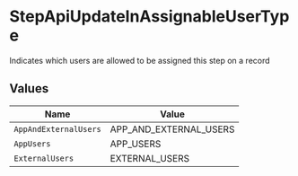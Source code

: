 # StepApiUpdateInAssignableUserType

Indicates which users are allowed to be assigned this step on a record


## Values

| Name                   | Value                  |
| ---------------------- | ---------------------- |
| `AppAndExternalUsers`  | APP_AND_EXTERNAL_USERS |
| `AppUsers`             | APP_USERS              |
| `ExternalUsers`        | EXTERNAL_USERS         |